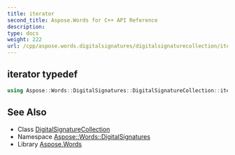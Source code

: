 ```yaml
---
title: iterator
second_title: Aspose.Words for C++ API Reference
description: 
type: docs
weight: 222
url: /cpp/aspose.words.digitalsignatures/digitalsignaturecollection/iterator/
---
```

## iterator typedef




```cpp
using Aspose::Words::DigitalSignatures::DigitalSignatureCollection::iterator =  typename iterator_holder_type::iterator
```

## See Also

* Class [DigitalSignatureCollection](../)
* Namespace [Aspose::Words::DigitalSignatures](../../)
* Library [Aspose.Words](../../../)
